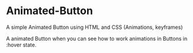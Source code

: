 # Animated-Button
A simple Animated Button using HTML and CSS (Animations, keyframes)

A animated Button when you can see how to work animations in Buttons in :hover state.

